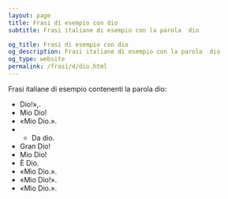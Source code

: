 ```yaml
---
layout: page
title: Frasi di esempio con dio 
subtitle: Frasi italiane di esempio con la parola  dio

og_title: Frasi di esempio con dio 
og_description: Frasi italiane di esempio con la parola  dio
og_type: website
permalink: /frasi/d/dio.html
---
```


Frasi italiane di esempio contenenti la parola dio:


- Dio!»,.
- Mio Dio!
- «Mio Dio.».
- - Da dio.
- Gran Dio!
- Mio Dio!
- È Dio.
- «Mio Dio.».
- «Mio Dio!».
- «Mio Dio.».
